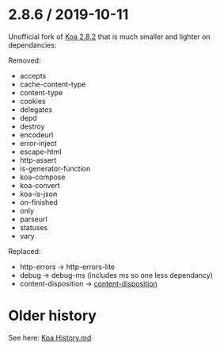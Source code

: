 2.8.6 / 2019-10-11
==================

Unofficial fork of [Koa 2.8.2](https://github.com/koajs/koa) that is much smaller and lighter on dependancies:

Removed:
  * accepts
  * cache-content-type
  * content-type
  * cookies
  * delegates
  * depd
  * destroy
  * encodeurl
  * error-inject
  * escape-html
  * http-assert
  * is-generator-function
  * koa-compose
  * koa-convert
  * koa-is-json
  * on-finished
  * only
  * parseurl
  * statuses
  * vary
  
Replaced:
  * http-errors -> http-errors-lite
  * debug -> debug-ms (includes ms so one less dependancy)
  * content-disposition -> [content-disposition](https://github.com/jharrilim/content-disposition/commit/572383f01c83ea237beb46a307eb6748394f4f92)

Older history
=============

See here: [Koa History.md](https://github.com/koajs/koa/blob/master/History.md)
